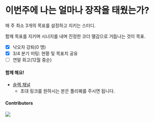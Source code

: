 # 이번주에 나는 얼마나 장작을 태웠는가?

매 주 최소 3개의 목표를 설정하고 지키는 스터디.

함께 목표를 지키며 시너지를 내며 진정한 코더 땔감으로 거듭나는 것이 목표.

- [x] 낙오자 강퇴(0 명)
- [x] 3/4 분기 미팅: 현황 및 목표치 공유
- [ ] 연말 회고(12월 중순)

#### 함께 해요!

- [슬랙 채널](https://road-of-coder.slack.com/archives/C01AAGFCUMC)
  - 초대 링크를 원하시는 분은 풀리퀘를 주시면 됩니다.

#### Contributors

<a href="https://github.com/Road-of-CODEr/stupid-week/graphs/contributors">
  <img src="https://contributors-img.web.app/image?repo=Road-of-CODEr/stupid-week" />
</a>
